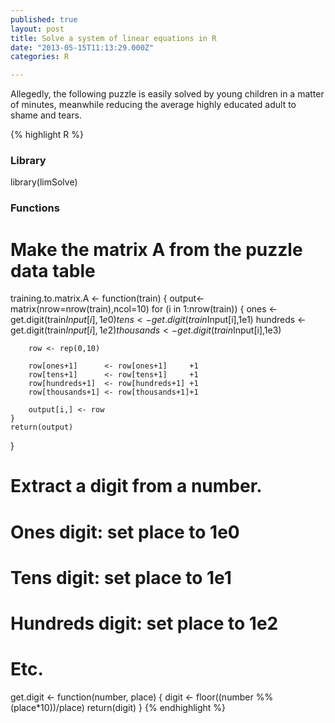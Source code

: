 ```yaml
---
published: true
layout: post
title: Solve a system of linear equations in R
date: "2013-05-15T11:13:29.000Z"
categories: R

---
```


Allegedly, the following puzzle is easily solved by young children in a matter of minutes, meanwhile reducing the average highly educated adult to shame and tears.

{% highlight R %}
### Library
library(limSolve)

### Functions

# Make the matrix A from the puzzle data table
training.to.matrix.A <- function(train)
{
    output<-matrix(nrow=nrow(train),ncol=10)
    for (i in 1:nrow(train))
    {
        ones      <- get.digit(train$Input[i],1e0)
        tens      <- get.digit(train$Input[i],1e1)
        hundreds  <- get.digit(train$Input[i],1e2)
        thousands <- get.digit(train$Input[i],1e3)

        row <- rep(0,10)

        row[ones+1]      <- row[ones+1]     +1
        row[tens+1]      <- row[tens+1]     +1
        row[hundreds+1]  <- row[hundreds+1] +1
        row[thousands+1] <- row[thousands+1]+1

        output[i,] <- row
    }
    return(output)
}

# Extract a digit from a number.
# Ones digit: set place to 1e0
# Tens digit: set place to 1e1
# Hundreds digit: set place to 1e2
# Etc.
get.digit <- function(number, place)
{
    digit <- floor((number %% (place*10))/place)
    return(digit)
}
{% endhighlight %}
